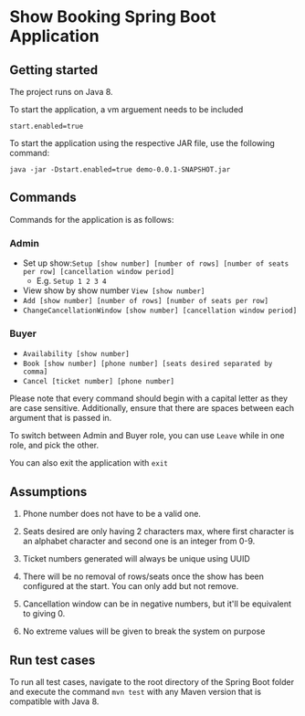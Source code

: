 # Show Booking Spring Boot Application


## Getting started
The project runs on Java 8.

To start the application, a vm arguement needs to be included

```
start.enabled=true
```
To start the application using the respective JAR file, use the following command:
```
java -jar -Dstart.enabled=true demo-0.0.1-SNAPSHOT.jar
```


## Commands
Commands for the application is as follows:

### Admin
- Set up show:`Setup [show number] [number of rows] [number of seats per row] [cancellation window period]`
    - E.g. `Setup 1 2 3 4`
- View show by show number `View [show number]`
- `Add [show number] [number of rows] [number of seats per row]`
- `ChangeCancellationWindow [show number] [cancellation window period]`
    
###  Buyer
- `Availability [show number]`
- `Book [show number] [phone number] [seats desired separated by comma]`
- `Cancel [ticket number] [phone number]`
  
Please note that every command should begin with a capital letter as they are case sensitive. Additionally, ensure that there are spaces between each argument that is passed in. 

To switch between Admin and Buyer role, you can use `Leave` while in one role, and pick the other.

You can also exit the application with `exit`

## Assumptions

1. Phone number does not have to be a valid one.

2. Seats desired are only having 2 characters max, where first character is an alphabet character and second one is an
   integer from 0-9.

3. Ticket numbers generated will always be unique using UUID

4. There will be no removal of rows/seats once the show has been configured at the start. You can only add but not
   remove.

5. Cancellation window can be in negative numbers, but it'll be equivalent to giving 0.

6. No extreme values will be given to break the system on purpose

## Run test cases
To run all test cases, navigate to the root directory of the Spring Boot folder and execute the command `mvn test` with any Maven version that is compatible with Java 8.
